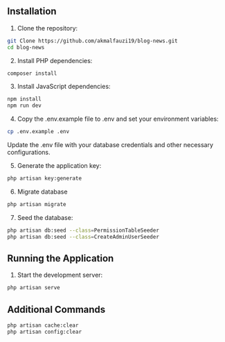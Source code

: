 
## Installation

1. Clone the repository:

```bash
git Clone https://github.com/akmalfauzi19/blog-news.git
cd blog-news
```

2. Install PHP dependencies:

```bash
composer install
```

3. Install JavaScript dependencies:

```bash
npm install
npm run dev
```
4. Copy the .env.example file to .env and set your environment variables:

```bash
cp .env.example .env
```

Update the .env file with your database credentials and other necessary configurations.

5. Generate the application key:

```bash
php artisan key:generate
```

6. Migrate database

```bash
php artisan migrate
```

7. Seed the database:

```bash
php artisan db:seed --class=PermissionTableSeeder
php artisan db:seed --class=CreateAdminUserSeeder
```

## Running the Application

1. Start the development server:

```bash
php artisan serve
```


## Additional Commands

```bash
php artisan cache:clear
php artisan config:clear

```
